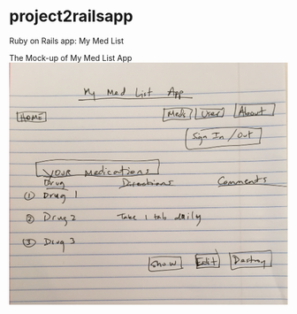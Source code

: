 # project2railsapp
Ruby on Rails app: My Med List

The Mock-up of My Med List App
<img src="https://github.com/cynthiahanna/project2railsapp/blob/master/app/assets/images/railsmockup.jpg" alt="Mockup" style="max-width:100%;">
